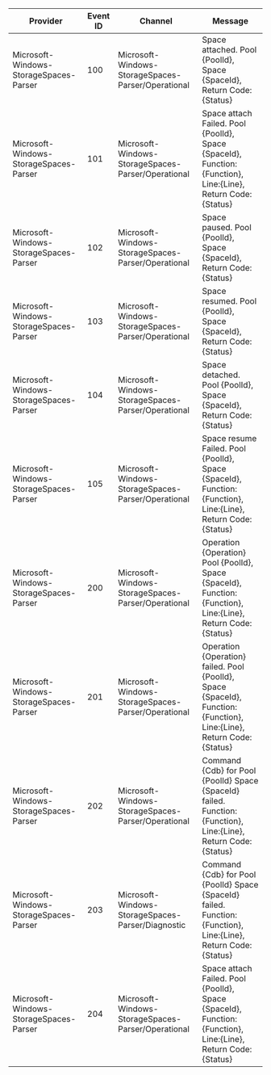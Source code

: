 Provider                                |  Event ID  |  Channel                                             |  Message
----------------------------------------|------------|------------------------------------------------------|-----------------------------------------------------------------------------------------------------------------------
Microsoft-Windows-StorageSpaces-Parser  |  100       |  Microsoft-Windows-StorageSpaces-Parser/Operational  |  Space attached. Pool {PoolId}, Space {SpaceId}, Return Code: {Status}
Microsoft-Windows-StorageSpaces-Parser  |  101       |  Microsoft-Windows-StorageSpaces-Parser/Operational  |  Space attach Failed. Pool {PoolId}, Space {SpaceId}, Function:{Function}, Line:{Line}, Return Code: {Status}
Microsoft-Windows-StorageSpaces-Parser  |  102       |  Microsoft-Windows-StorageSpaces-Parser/Operational  |  Space paused. Pool {PoolId}, Space {SpaceId}, Return Code: {Status}
Microsoft-Windows-StorageSpaces-Parser  |  103       |  Microsoft-Windows-StorageSpaces-Parser/Operational  |  Space resumed. Pool {PoolId}, Space {SpaceId}, Return Code: {Status}
Microsoft-Windows-StorageSpaces-Parser  |  104       |  Microsoft-Windows-StorageSpaces-Parser/Operational  |  Space detached. Pool {PoolId}, Space {SpaceId}, Return Code: {Status}
Microsoft-Windows-StorageSpaces-Parser  |  105       |  Microsoft-Windows-StorageSpaces-Parser/Operational  |  Space resume Failed. Pool {PoolId}, Space {SpaceId}, Function:{Function}, Line:{Line}, Return Code: {Status}
Microsoft-Windows-StorageSpaces-Parser  |  200       |  Microsoft-Windows-StorageSpaces-Parser/Operational  |  Operation {Operation} Pool {PoolId}, Space {SpaceId}, Function:{Function}, Line:{Line}, Return Code: {Status}
Microsoft-Windows-StorageSpaces-Parser  |  201       |  Microsoft-Windows-StorageSpaces-Parser/Operational  |  Operation {Operation} failed. Pool {PoolId}, Space {SpaceId}, Function:{Function}, Line:{Line}, Return Code: {Status}
Microsoft-Windows-StorageSpaces-Parser  |  202       |  Microsoft-Windows-StorageSpaces-Parser/Operational  |  Command {Cdb} for Pool {PoolId} Space {SpaceId} failed. Function:{Function}, Line:{Line}, Return Code: {Status}
Microsoft-Windows-StorageSpaces-Parser  |  203       |  Microsoft-Windows-StorageSpaces-Parser/Diagnostic   |  Command {Cdb} for Pool {PoolId} Space {SpaceId} failed. Function:{Function}, Line:{Line}, Return Code: {Status}
Microsoft-Windows-StorageSpaces-Parser  |  204       |  Microsoft-Windows-StorageSpaces-Parser/Operational  |  Space attach Failed. Pool {PoolId}, Space {SpaceId}, Function:{Function}, Line:{Line}, Return Code: {Status}